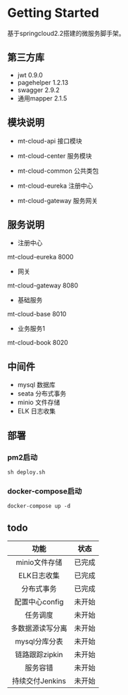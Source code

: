 # Getting Started

基于springcloud2.2搭建的微服务脚手架。

## 第三方库

- jwt 0.9.0
- pagehelper 1.2.13
- swagger  2.9.2
- 通用mapper 2.1.5

## 模块说明

- mt-cloud-api  接口模块

- mt-cloud-center  服务模块

- mt-cloud-common 公共类包

- mt-cloud-eureka 注册中心

- mt-cloud-gateway 服务网关

## 服务说明

- 注册中心

mt-cloud-eureka 8000

- 网关

mt-cloud-gateway 8080

- 基础服务

mt-cloud-base 8010

- 业务服务1

mt-cloud-book 8020

## 中间件

- mysql 数据库
- seata 分布式事务
- minio 文件存储
- ELK 日志收集

## 部署

### pm2启动

```shell script
sh deploy.sh
```

### docker-compose启动

```shell script
docker-compose up -d
```

## todo

|功能|状态|
|:-------:|:------:|
|minio文件存储|已完成|
|ELK日志收集|已完成|
|分布式事务|已完成|
|配置中心config|未开始|
|任务调度|未开始|
|多数据源读写分离|未开始|
|mysql分库分表|未开始|
|链路跟踪zipkin|未开始|
|服务容错|未开始|
|持续交付Jenkins|未开始|
